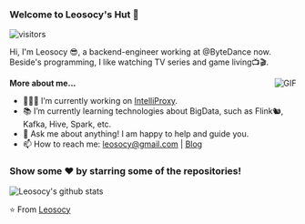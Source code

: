 ### Welcome to Leosocy's Hut 👋

![visitors](https://visitor-badge.laobi.icu/badge?page_id=Leosocy.Leosocy)

Hi, I'm Leosocy 😎, a backend-engineer working at @ByteDance now.  Beside's programming, I like watching TV series and game living📺🎬.

  <img align="right" alt="GIF" src="https://media.giphy.com/media/iIqmM5tTjmpOB9mpbn/giphy.gif" />

**More about me...**

- 👨🏻‍💻 I’m currently working on [IntelliProxy](https://github.com/Leosocy/IntelliProxy).
- 📚 I’m currently learning technologies about BigData, such as Flink🐿, Kafka, Hive, Spark, etc.
- 💬 Ask me about anything! I am happy to help and guide you.
- 📫 How to reach me: leosocy@gmail.com | [Blog](https://blog.leosocy.top)

### Show some ❤️ by starring some of the repositories!

![Leosocy's github stats](https://github-readme-stats.vercel.app/api?username=Leosocy&show_icons=true&hide_border=true&theme=tokyonight)

⭐️ From [Leosocy](https://github.com/Leosocy)
